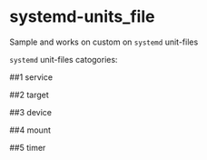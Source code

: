 # systemd-units_file
Sample and works on custom on `systemd` unit-files

`systemd` unit-files catogories:

##1 service

##2 target

##3 device

##4 mount

##5 timer

